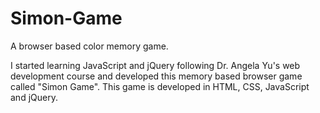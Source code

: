 # Simon-Game
A browser based color memory game.

I started learning JavaScript and jQuery following Dr. Angela Yu's web development course and developed this memory based browser game called "Simon Game". 
This game is developed in HTML, CSS, JavaScript and jQuery.
